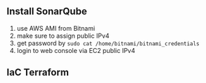 ## Install SonarQube

1. use AWS AMI from Bitnami
2. make sure to assign public IPv4
3. get password by `sudo cat /home/bitnami/bitnami_credentials`
4. login to web console via EC2 public IPv4

## IaC Terraform

